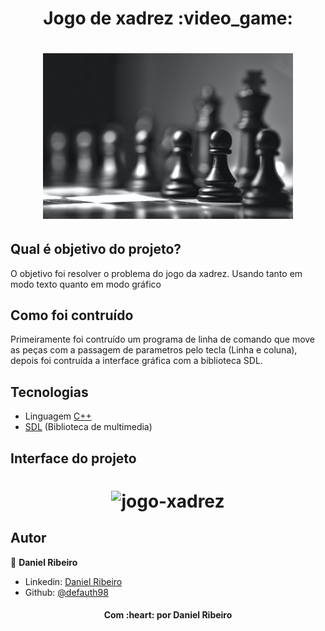 <h1 align="center">Jogo de xadrez :video_game: </h1>
<h1 align="center">
    <img alt="jogo-xadrez" title="#jogo-xadrez" src=".github/xadrez.jpg" width="400px" />
</h1>

## Qual é objetivo do projeto?

O objetivo foi resolver o problema do jogo da xadrez. Usando tanto em modo texto quanto em modo gráfico

## Como foi contruído

Primeiramente foi contruído um programa de linha de comando que move as peças com a passagem de parametros pelo tecla (Linha e coluna), depois foi contruída a interface gráfica com a biblioteca SDL.

## Tecnologias

- Linguagem [C++](https://www.cplusplus.com/)
- [SDL](https://www.libsdl.org/) (Biblioteca de multimedia)

## Interface do projeto

<h1 align="center">
    <img alt="jogo-xadrez" title="#jogo-xadrez" src=".github/interface.gif" width="500px" />
</h1>

## Autor

:man: **Daniel Ribeiro**

- Linkedin: [Daniel Ribeiro](https://www.linkedin.com/in/daniel-ribeiro-397604164/)
- Github: [@defauth98](https://github.com/defauth98)

<h4 align="center">Com :heart: por Daniel Ribeiro</h3>
